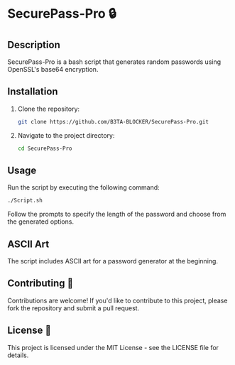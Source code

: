 # SecurePass-Pro 🔒

## Description
SecurePass-Pro is a bash script that generates random passwords using OpenSSL's base64 encryption.

## Installation
1. Clone the repository:
    ```bash
    git clone https://github.com/B3TA-BLOCKER/SecurePass-Pro.git
    ```
2. Navigate to the project directory:
    ```bash
    cd SecurePass-Pro
    ```

## Usage
Run the script by executing the following command:
```bash
./Script.sh
```
Follow the prompts to specify the length of the password and choose from the generated options.

## ASCII Art
The script includes ASCII art for a password generator at the beginning.

## Contributing 🤝
Contributions are welcome! If you'd like to contribute to this project, please fork the repository and submit a pull request.

## License 📝
This project is licensed under the MIT License - see the LICENSE file for details.
